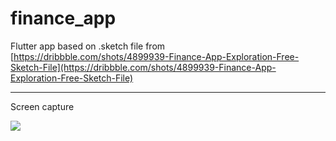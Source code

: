# finance_app

Flutter app based on .sketch file from [https://dribbble.com/shots/4899939-Finance-App-Exploration-Free-Sketch-File](https://dribbble.com/shots/4899939-Finance-App-Exploration-Free-Sketch-File)

---------
Screen capture

![](images/Large&#32;GIF&#32;(312x544).gif)
